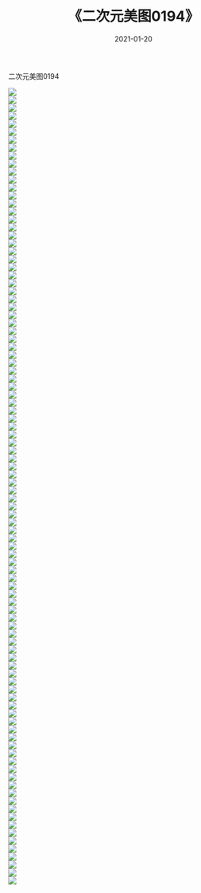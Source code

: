 ﻿---
layout: post
title:  《二次元美图0194》
date:   2021-01-20
img: http://imgx.orgx.ga/二次元/2021/二次元美图0194/000.jpg
categories: [美女, 清纯, 唯美]
---

二次元美图0194

 ![](http://imgx.orgx.ga/二次元/2021/二次元美图0194/001.jpg) <br>![](http://imgx.orgx.ga/二次元/2021/二次元美图0194/002.jpg) <br>![](http://imgx.orgx.ga/二次元/2021/二次元美图0194/003.jpg) <br>![](http://imgx.orgx.ga/二次元/2021/二次元美图0194/004.jpg) <br>![](http://imgx.orgx.ga/二次元/2021/二次元美图0194/005.jpg) <br>![](http://imgx.orgx.ga/二次元/2021/二次元美图0194/006.jpg) <br>![](http://imgx.orgx.ga/二次元/2021/二次元美图0194/007.jpg) <br>![](http://imgx.orgx.ga/二次元/2021/二次元美图0194/008.jpg) <br>![](http://imgx.orgx.ga/二次元/2021/二次元美图0194/009.jpg) <br>![](http://imgx.orgx.ga/二次元/2021/二次元美图0194/010.jpg) <br>![](http://imgx.orgx.ga/二次元/2021/二次元美图0194/011.jpg) <br>![](http://imgx.orgx.ga/二次元/2021/二次元美图0194/012.jpg) <br>![](http://imgx.orgx.ga/二次元/2021/二次元美图0194/013.jpg) <br>![](http://imgx.orgx.ga/二次元/2021/二次元美图0194/014.jpg) <br>![](http://imgx.orgx.ga/二次元/2021/二次元美图0194/015.jpg) <br>![](http://imgx.orgx.ga/二次元/2021/二次元美图0194/016.jpg) <br>![](http://imgx.orgx.ga/二次元/2021/二次元美图0194/017.jpg) <br>![](http://imgx.orgx.ga/二次元/2021/二次元美图0194/018.jpg) <br>![](http://imgx.orgx.ga/二次元/2021/二次元美图0194/019.jpg) <br>![](http://imgx.orgx.ga/二次元/2021/二次元美图0194/020.jpg) <br>![](http://imgx.orgx.ga/二次元/2021/二次元美图0194/021.jpg) <br>![](http://imgx.orgx.ga/二次元/2021/二次元美图0194/022.jpg) <br>![](http://imgx.orgx.ga/二次元/2021/二次元美图0194/023.jpg) <br>![](http://imgx.orgx.ga/二次元/2021/二次元美图0194/024.jpg) <br>![](http://imgx.orgx.ga/二次元/2021/二次元美图0194/025.jpg) <br>![](http://imgx.orgx.ga/二次元/2021/二次元美图0194/026.jpg) <br>![](http://imgx.orgx.ga/二次元/2021/二次元美图0194/027.jpg) <br>![](http://imgx.orgx.ga/二次元/2021/二次元美图0194/028.jpg) <br>![](http://imgx.orgx.ga/二次元/2021/二次元美图0194/029.jpg) <br>![](http://imgx.orgx.ga/二次元/2021/二次元美图0194/030.jpg) <br>![](http://imgx.orgx.ga/二次元/2021/二次元美图0194/031.jpg) <br>![](http://imgx.orgx.ga/二次元/2021/二次元美图0194/032.jpg) <br>![](http://imgx.orgx.ga/二次元/2021/二次元美图0194/033.jpg) <br>![](http://imgx.orgx.ga/二次元/2021/二次元美图0194/034.jpg) <br>![](http://imgx.orgx.ga/二次元/2021/二次元美图0194/035.jpg) <br>![](http://imgx.orgx.ga/二次元/2021/二次元美图0194/036.jpg) <br>![](http://imgx.orgx.ga/二次元/2021/二次元美图0194/037.jpg) <br>![](http://imgx.orgx.ga/二次元/2021/二次元美图0194/038.jpg) <br>![](http://imgx.orgx.ga/二次元/2021/二次元美图0194/039.jpg) <br>![](http://imgx.orgx.ga/二次元/2021/二次元美图0194/040.jpg) <br>![](http://imgx.orgx.ga/二次元/2021/二次元美图0194/041.jpg) <br>![](http://imgx.orgx.ga/二次元/2021/二次元美图0194/042.jpg) <br>![](http://imgx.orgx.ga/二次元/2021/二次元美图0194/043.jpg) <br>![](http://imgx.orgx.ga/二次元/2021/二次元美图0194/044.jpg) <br>![](http://imgx.orgx.ga/二次元/2021/二次元美图0194/045.jpg) <br>![](http://imgx.orgx.ga/二次元/2021/二次元美图0194/046.jpg) <br>![](http://imgx.orgx.ga/二次元/2021/二次元美图0194/047.jpg) <br>![](http://imgx.orgx.ga/二次元/2021/二次元美图0194/048.jpg) <br>![](http://imgx.orgx.ga/二次元/2021/二次元美图0194/049.jpg) <br>![](http://imgx.orgx.ga/二次元/2021/二次元美图0194/050.jpg) <br>![](http://imgx.orgx.ga/二次元/2021/二次元美图0194/051.jpg) <br>![](http://imgx.orgx.ga/二次元/2021/二次元美图0194/052.jpg) <br>![](http://imgx.orgx.ga/二次元/2021/二次元美图0194/053.jpg) <br>![](http://imgx.orgx.ga/二次元/2021/二次元美图0194/054.jpg) <br>![](http://imgx.orgx.ga/二次元/2021/二次元美图0194/055.jpg) <br>![](http://imgx.orgx.ga/二次元/2021/二次元美图0194/056.jpg) <br>![](http://imgx.orgx.ga/二次元/2021/二次元美图0194/057.jpg) <br>![](http://imgx.orgx.ga/二次元/2021/二次元美图0194/058.jpg) <br>![](http://imgx.orgx.ga/二次元/2021/二次元美图0194/059.jpg) <br>![](http://imgx.orgx.ga/二次元/2021/二次元美图0194/060.jpg) <br>![](http://imgx.orgx.ga/二次元/2021/二次元美图0194/061.jpg) <br>![](http://imgx.orgx.ga/二次元/2021/二次元美图0194/062.jpg) <br>![](http://imgx.orgx.ga/二次元/2021/二次元美图0194/063.jpg) <br>![](http://imgx.orgx.ga/二次元/2021/二次元美图0194/064.jpg) <br>![](http://imgx.orgx.ga/二次元/2021/二次元美图0194/065.jpg) <br>![](http://imgx.orgx.ga/二次元/2021/二次元美图0194/066.jpg) <br>![](http://imgx.orgx.ga/二次元/2021/二次元美图0194/067.jpg) <br>![](http://imgx.orgx.ga/二次元/2021/二次元美图0194/068.jpg) <br>![](http://imgx.orgx.ga/二次元/2021/二次元美图0194/069.jpg) <br>![](http://imgx.orgx.ga/二次元/2021/二次元美图0194/070.jpg) <br>![](http://imgx.orgx.ga/二次元/2021/二次元美图0194/071.jpg) <br>![](http://imgx.orgx.ga/二次元/2021/二次元美图0194/072.jpg) <br>![](http://imgx.orgx.ga/二次元/2021/二次元美图0194/073.jpg) <br>![](http://imgx.orgx.ga/二次元/2021/二次元美图0194/074.jpg) <br>![](http://imgx.orgx.ga/二次元/2021/二次元美图0194/075.jpg) <br>![](http://imgx.orgx.ga/二次元/2021/二次元美图0194/076.jpg) <br>![](http://imgx.orgx.ga/二次元/2021/二次元美图0194/077.jpg) <br>![](http://imgx.orgx.ga/二次元/2021/二次元美图0194/078.jpg) <br>![](http://imgx.orgx.ga/二次元/2021/二次元美图0194/079.jpg) <br>![](http://imgx.orgx.ga/二次元/2021/二次元美图0194/080.jpg) <br>![](http://imgx.orgx.ga/二次元/2021/二次元美图0194/081.jpg) <br>![](http://imgx.orgx.ga/二次元/2021/二次元美图0194/082.jpg) <br>![](http://imgx.orgx.ga/二次元/2021/二次元美图0194/083.jpg) <br>![](http://imgx.orgx.ga/二次元/2021/二次元美图0194/084.jpg) <br>![](http://imgx.orgx.ga/二次元/2021/二次元美图0194/085.jpg) <br>![](http://imgx.orgx.ga/二次元/2021/二次元美图0194/086.jpg) <br>![](http://imgx.orgx.ga/二次元/2021/二次元美图0194/087.jpg) <br>![](http://imgx.orgx.ga/二次元/2021/二次元美图0194/088.jpg) <br>![](http://imgx.orgx.ga/二次元/2021/二次元美图0194/089.jpg) <br>![](http://imgx.orgx.ga/二次元/2021/二次元美图0194/090.jpg) <br>![](http://imgx.orgx.ga/二次元/2021/二次元美图0194/091.jpg) <br>![](http://imgx.orgx.ga/二次元/2021/二次元美图0194/092.jpg) <br>![](http://imgx.orgx.ga/二次元/2021/二次元美图0194/093.jpg) <br>![](http://imgx.orgx.ga/二次元/2021/二次元美图0194/094.jpg) <br>![](http://imgx.orgx.ga/二次元/2021/二次元美图0194/095.jpg) <br>![](http://imgx.orgx.ga/二次元/2021/二次元美图0194/096.jpg) <br>![](http://imgx.orgx.ga/二次元/2021/二次元美图0194/097.jpg) <br>![](http://imgx.orgx.ga/二次元/2021/二次元美图0194/098.jpg) <br>![](http://imgx.orgx.ga/二次元/2021/二次元美图0194/099.jpg) <br>![](http://imgx.orgx.ga/二次元/2021/二次元美图0194/100.jpg) <br>